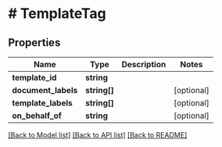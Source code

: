 # # TemplateTag

## Properties

Name | Type | Description | Notes
------------ | ------------- | ------------- | -------------
**template_id** | **string** |  |
**document_labels** | **string[]** |  | [optional]
**template_labels** | **string[]** |  | [optional]
**on_behalf_of** | **string** |  | [optional]

[[Back to Model list]](../../README.md#models) [[Back to API list]](../../README.md#endpoints) [[Back to README]](../../README.md)

